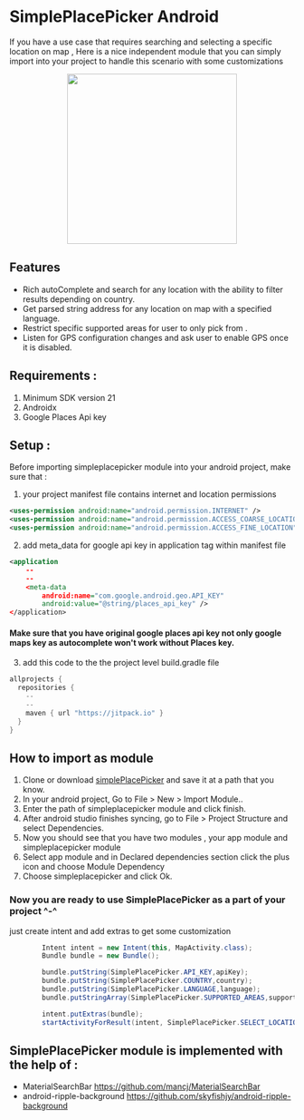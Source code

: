 # SimplePlacePicker Android
If you have a use case that requires searching and selecting a specific location on map ,
Here is a nice independent module that you can simply import into your project to handle
this scenario with some customizations

<p align="center">
<img src="screenshots/demo.gif" width=300>
</p>

## Features  
* Rich autoComplete and search for any location with the ability to
	filter results depending on country. 
* Get parsed string address for any location on map with a specified language.
* Restrict specific supported areas for user to only pick from .
* Listen for GPS configuration changes and ask user to enable GPS once it is disabled.

## Requirements : 
1. Minimum SDK version 21
2. Androidx
3. Google Places Api key

## Setup :
Before importing simpleplacepicker module into your android project, make sure that :
1. your project manifest file contains internet and location permissions
```xml
<uses-permission android:name="android.permission.INTERNET" />
<uses-permission android:name="android.permission.ACCESS_COARSE_LOCATION" />
<uses-permission android:name="android.permission.ACCESS_FINE_LOCATION" />
```
2. add meta_data for google api key in application tag within manifest file
```xml
<application
    --
    --
    <meta-data
        android:name="com.google.android.geo.API_KEY"
        android:value="@string/places_api_key" />
</application>
```
#### Make sure that you have original google places api key not only google maps key as autocomplete won't work without Places key.

3. add this code to the the project level build.gradle file
```java
allprojects {
  repositories {
    --
    --
    maven { url "https://jitpack.io" }
  }
}
```
## How to import as module
1. Clone or download [simplePlacePicker](https://github.com/esam00/SimplePlacePicker) and save it at a path that you know.
2. In your android project, Go to File > New > Import Module..
3. Enter the path of simpleplacepicker module and click finish.
4. After android studio finishes syncing, go to File > Project Structure and select Dependencies.
5. Now you should see that you have two modules , your app module and simpleplacepicker module
6. Select app module and in Declared dependencies section click the plus icon and choose Module Dependency
7. Choose simpleplacepicker and click Ok.

### Now you are ready to use SimplePlacePicker as a part of your project ^-^
just create intent and add extras to get some customization
```java
        Intent intent = new Intent(this, MapActivity.class);
        Bundle bundle = new Bundle();

        bundle.putString(SimplePlacePicker.API_KEY,apiKey);
        bundle.putString(SimplePlacePicker.COUNTRY,country);
        bundle.putString(SimplePlacePicker.LANGUAGE,language);
        bundle.putStringArray(SimplePlacePicker.SUPPORTED_AREAS,supportedAreas);

        intent.putExtras(bundle);
        startActivityForResult(intent, SimplePlacePicker.SELECT_LOCATION_REQUEST_CODE);
```

## SimplePlacePicker module is implemented with the help of :
* MaterialSearchBar https://github.com/mancj/MaterialSearchBar
* android-ripple-background https://github.com/skyfishjy/android-ripple-background


